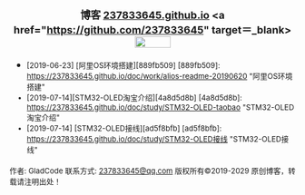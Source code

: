 # <font size=4><center>博客 [237833645.github.io](https://237833645.github.io)   <a href="https://github.com/237833645" target＝_blank><img src="https://237833645.github.io/images/2019/06/github.png" width="63" height="20"> </a>

</center>


- <font size=2>[2019-06-23] [阿里OS环境搭建][889fb509]
  [889fb509]: https://237833645.github.io/doc/work/alios-readme-20190620 "阿里OS环境搭建"
- <font size=2>[2019-07-14][STM32-OLED淘宝介绍][4a8d5d8b]
  [4a8d5d8b]: https://237833645.github.io/doc/study/STM32-OLED-taobao "STM32-OLED淘宝介绍"
- <font size=2>[2019-07-14] [STM32-OLED接线][ad5f8bfb]
  [ad5f8bfb]: https://237833645.github.io/doc/study/STM32-OLED接线 "STM32-OLED接线"





<font size=2> 作者: GladCode
联系方式: 237833645@qq.com
版权所有&copy;2019-2029 原创博客，转载请注明出处！
